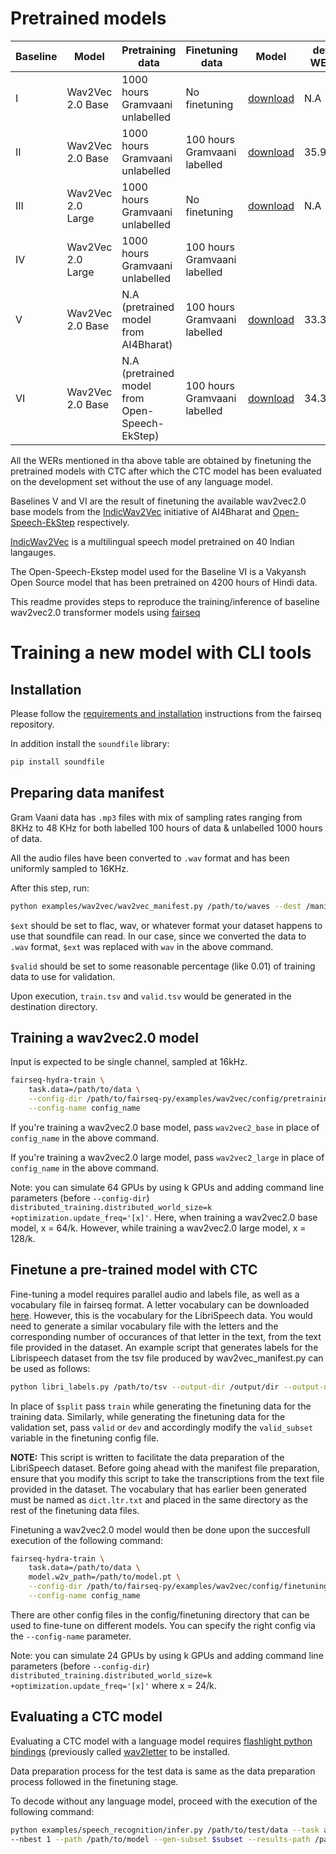 # Pretrained models

| Baseline | Model             | Pretraining data                               | Finetuning data              | Model                                                        | dev WER |
| -------- | ----------------- | ---------------------------------------------- | ---------------------------- | ------------------------------------------------------------ | ------- |
| I        | Wav2Vec 2.0 Base  | 1000 hours Gramvaani unlabelled                | No finetuning                | [download](https://drive.google.com/file/d/1L6wh5hQ_-K0szGy9tpzF-jwm8gSa5pJe/view?usp=sharing) | N.A     |
| II       | Wav2Vec 2.0 Base  | 1000 hours Gramvaani unlabelled                | 100 hours Gramvaani labelled | [download](https://drive.google.com/file/d/1MpUAtQ0TM7Vn92rIOxGUVj1oHOGrVDee/view?usp=sharing) | 35.973  |
| III      | Wav2Vec 2.0 Large | 1000 hours Gramvaani unlabelled                | No finetuning                | [download](https://drive.google.com/file/d/1VtEWsjZgXnZvaCQj5aDx8t0WlfG1zVez/view?usp=sharing)                                                             | N.A     |
| IV       | Wav2Vec 2.0 Large | 1000 hours Gramvaani unlabelled                | 100 hours Gramvaani labelled |                                                              |         |
| V        | Wav2Vec 2.0 Base  | N.A (pretrained model from AI4Bharat)          | 100 hours Gramvaani labelled | [download](https://drive.google.com/file/d/1OH-IQIk408wiUgWBoyAzeQEuC9KoXHOG/view?usp=sharing) | 33.307  |
| VI       | Wav2Vec 2.0 Base  | N.A (pretrained model from Open-Speech-EkStep) | 100 hours Gramvaani labelled | [download](https://drive.google.com/file/d/1s9bAhLBOaWpKc2dd1W_fbgVmtwKhfMa-/view?usp=sharing) | 34.328  |

All the WERs mentioned in tha above table are obtained by finetuning the pretrained models with CTC after which the CTC model has been evaluated on the development set without the use of any language model.

Baselines V and VI are the result of finetuning the available wav2vec2.0 base models from the [IndicWav2Vec](https://indicnlp.ai4bharat.org/indicwav2vec/) initiative of AI4Bharat and [Open-Speech-EkStep](https://github.com/Open-Speech-EkStep/vakyansh-models) respectively.

[IndicWav2Vec](https://arxiv.org/abs/2111.03945) is a multilingual speech model pretrained on 40 Indian langauges. 

The Open-Speech-Ekstep model used for the Baseline VI is a Vakyansh Open Source model that has been pretrained on 4200 hours of Hindi data.

This readme provides steps to reproduce the training/inference of baseline wav2vec2.0 transformer models using [fairseq](https://github.com/pytorch/fairseq)

# Training a new model with CLI tools

## Installation

Please follow the [requirements and installation](https://github.com/pytorch/fairseq#requirements-and-installation) instructions from the fairseq repository.

In addition install the `soundfile` library:

```sh
pip install soundfile
```

## Preparing data manifest

Gram Vaani data has `.mp3` files with mix of sampling  rates ranging from 8KHz to 48 KHz for both labelled 100 hours of data & unlabelled 1000 hours of data.

All the audio files have been converted to `.wav` format and has been uniformly sampled to 16KHz.

After this step, run:

```sh
python examples/wav2vec/wav2vec_manifest.py /path/to/waves --dest /manifest/path --ext $ext --valid-percent $valid
```

`$ext` should be set to flac, wav, or whatever format your dataset happens to use that soundfile can read. In our case, since we converted the data to `.wav` format, `$ext` was replaced with `wav` in the above command.

`$valid` should be set to some reasonable percentage (like 0.01) of training data to use for validation.

Upon execution, `train.tsv` and `valid.tsv` would be generated in the destination directory.

## Training a wav2vec2.0 model

Input is expected to be single channel, sampled at 16kHz.

```sh
fairseq-hydra-train \
    task.data=/path/to/data \
    --config-dir /path/to/fairseq-py/examples/wav2vec/config/pretraining \
    --config-name config_name
```

If you're training a wav2vec2.0 base model, pass `wav2vec2_base` in place of `config_name` in the above command.

If you're training a wav2vec2.0 large model, pass `wav2vec2_large` in place of `config_name` in the above command.

Note: you can simulate 64 GPUs by using k GPUs and adding command line parameters (before `--config-dir`) `distributed_training.distributed_world_size=k` `+optimization.update_freq='[x]'`. Here, when training a wav2vec2.0 base model, x = 64/k. However, while training a wav2vec2.0 large model, x = 128/k.

## Finetune a pre-trained model with CTC

Fine-tuning a model requires parallel audio and labels file, as well as a vocabulary file in fairseq format. A letter vocabulary can be downloaded [here](https://dl.fbaipublicfiles.com/fairseq/wav2vec/dict.ltr.txt). However, this is the vocabulary for the LibriSpeech data. You would need to generate a similar vocabulary file with the letters and the corresponding number of occurances of that letter in the text, from the text file provided in the dataset. An example script that generates labels for the Librispeech dataset from the tsv file produced by wav2vec_manifest.py can be used as follows:

```sh
python libri_labels.py /path/to/tsv --output-dir /output/dir --output-name $split
```

In place of `$split` pass `train` while generating the finetuning data for the training data. Similarly, while generating the finetuning data for the validation set, pass `valid` or `dev` and accordingly modify the `valid_subset` variable in the finetuning config file.

**NOTE:** This script is written to facilitate the data preparation of the LibriSpeech dataset. Before going ahead with the manifest file preparation, ensure that you modify this script to take the transcriptions from the text file provided in the dataset. The vocabulary that has earlier been generated must be named as `dict.ltr.txt` and placed in the same directory as the rest of the finetuning data files.

Finetuning a wav2vec2.0 model would then be done upon the succesfull execution of the following command:

```sh
fairseq-hydra-train \
    task.data=/path/to/data \
    model.w2v_path=/path/to/model.pt \
    --config-dir /path/to/fairseq-py/examples/wav2vec/config/finetuning \
    --config-name config_name
```

There are other config files in the config/finetuning directory that can be used to fine-tune on different models. You can specify the right config via the `--config-name` parameter.

Note: you can simulate 24 GPUs by using k GPUs and adding command line parameters (before `--config-dir`) `distributed_training.distributed_world_size=k` `+optimization.update_freq='[x]'` where x = 24/k.

## Evaluating a CTC model

Evaluating a CTC model with a language model requires [flashlight python bindings](https://github.com/facebookresearch/flashlight/tree/master/bindings/python) (previously called [wav2letter](https://github.com/facebookresearch/wav2letter) to be installed.

Data preparation process for the test data is same as the data preparation process followed in the finetuning stage.

To decode without any language model, proceed with the execution of the following command:

```sh
python examples/speech_recognition/infer.py /path/to/test/data --task audio_finetuning \
--nbest 1 --path /path/to/model --gen-subset $subset --results-path /path/to/save/results/for/sclite --criterion ctc --labels ltr --max-tokens 4000000 --post-process letter
```

